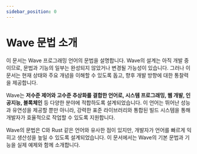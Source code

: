 ```yaml
---
sidebar_position: 0
---
```


# Wave 문법 소개

이 문서는 Wave 프로그래밍 언어의 문법을 설명합니다. Wave의 설계는 아직 개발 중이므로, 문법과 기능의 일부는 완성되지 않았거나 변경될 가능성이 있습니다.
그러나 이 문서는 현재 상태와 주요 개념을 이해할 수 있도록 돕고, 향후 개발 방향에 대한 통찰력을 제공합니다.

Wave는 **저수준 제어와 고수준 추상화를 결합한 언어로, 시스템 프로그래밍, 웹 개발, 인공지능, 블록체인** 등 다양한 분야에 적합하도록 설계되었습니다.
이 언어는 뛰어난 성능과 유연성을 제공할 뿐만 아니라, 강력한 표준 라이브러리와 통합된 빌드 시스템을 통해 개발자가 효율적으로 작업할 수 있도록 지원합니다.

Wave의 문법은 C와 Rust 같은 언어와 유사한 점이 있지만, 개발자가 언어를 빠르게 익히고 생산성을 높일 수 있도록 설계되었습니다.
이 문서에서는 Wave의 기본 문법과 기능을 실제 예제와 함께 소개합니다.